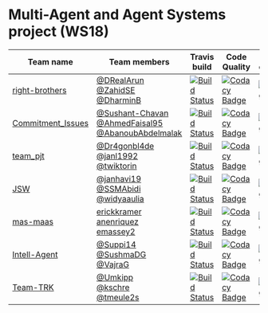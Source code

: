 # Multi-Agent and Agent Systems project (WS18)

| Team name | Team members | Travis build | Code Quality | Code coverage |
| ----------| -------------| ------------ | ------------ | ------------- |
|[right-brothers](https://github.com/HBRS-MAAS/ws18-project-right-brothers) | [@DRealArun](https://github.com/DRealArun/)<br> [@ZahidSE](https://github.com/ZahidSE/) <br> [@DharminB](https://github.com/DharminB/) | [![Build Status](https://travis-ci.org/HBRS-MAAS/ws18-project-right-brothers.svg?branch=master)](https://travis-ci.org/HBRS-MAAS/ws18-project-right-brothers) | [![Codacy Badge](https://api.codacy.com/project/badge/Grade/f65d632f35334321a8ee3a5feaf6a26c)](https://www.codacy.com/app/DRealArun/ws18-project-right-brothers?utm_source=github.com&amp;utm_medium=referral&amp;utm_content=HBRS-MAAS/ws18-project-right-brothers&amp;utm_campaign=Badge_Grade) | [![Coverage Status](https://coveralls.io/repos/github/HBRS-MAAS/ws18-project-right-brothers/badge.svg?branch=master)](https://coveralls.io/github/HBRS-MAAS/ws18-project-right-brothers?branch=master) |
|[Commitment_Issues](https://github.com/HBRS-MAAS/ws18-project-commitment_issues) | [@Sushant-Chavan](https://github.com/Sushant-Chavan/)<br> [@AhmedFaisal95](https://github.com/AhmedFaisal95/) <br> [@AbanoubAbdelmalak](https://github.com/AbanoubAbdelmalak/) | [![Build Status](https://travis-ci.org/HBRS-MAAS/ws18-project-commitment_issues.svg?branch=master)](https://travis-ci.org/HBRS-MAAS/ws18-project-commitment_issues) | [![Codacy Badge](https://api.codacy.com/project/badge/Grade/4630c54112f344a0b96ec62ef3ed8f4d)](https://app.codacy.com/app/Sushant-Chavan/ws18-project-commitment_issues?utm_source=github.com&utm_medium=referral&utm_content=HBRS-MAAS/ws18-project-commitment_issues&utm_campaign=Badge_Grade_Dashboard) | [![Coverage Status](https://coveralls.io/repos/github/HBRS-MAAS/ws18-project-commitment_issues/badge.svg?branch=master)](https://coveralls.io/github/HBRS-MAAS/ws18-project-commitment_issues?branch=master) |
|[team_pjt](https://github.com/HBRS-MAAS/ws18-project-team_pjt) | [@Dr4gonbl4de](https://github.com/username/)<br> [@janl1992](https://github.com/janl1992/) <br> [@twiktorin](https://github.com/twiktorin/) | [![Build Status](https://travis-ci.org/HBRS-MAAS/ws18-project-team_pjt.svg?branch=master)](https://travis-ci.org/HBRS-MAAS/ws18-project-team_pjt) | [![Codacy Badge](https://api.codacy.com/project/badge/Grade/29f3800b2a30446a99b765b4984930d5)](https://www.codacy.com/app/pascalmaczey/ws18-project-team_pjt?utm_source=github.com&amp;utm_medium=referral&amp;utm_content=HBRS-MAAS/ws18-project-team_pjt&amp;utm_campaign=Badge_Grade) | [![Coverage Status](https://coveralls.io/repos/github/HBRS-MAAS/ws18-project-team_pjt/badge.svg?branch=master)](https://coveralls.io/github/HBRS-MAAS/ws18-project-team_pjt?branch=master) |
|[JSW](https://github.com/HBRS-MAAS/ws18-project-jsw) | [@janhavi19](https://github.com/janhavi19/)<br> [@SSMAbidi](https://github.com/ssmabidi/) <br> [@widyaaulia](https://github.com/widyaaulia/) | [![Build Status](https://travis-ci.org/HBRS-MAAS/ws18-project-jsw.svg?branch=master)](https://travis-ci.org/HBRS-MAAS/ws18-project-jsw) | [![Codacy Badge](https://api.codacy.com/project/badge/Grade/f30dbe2a3b6643d383ffa340370fe071)](https://www.codacy.com/app/ssmabidi/ws18-project-jsw?utm_source=github.com&amp;utm_medium=referral&amp;utm_content=HBRS-MAAS/ws18-project-jsw&amp;utm_campaign=Badge_Grade) | [![Coverage Status](https://coveralls.io/repos/github/HBRS-MAAS/ws18-project-jsw/badge.svg?branch=master)](https://coveralls.io/github/HBRS-MAAS/ws18-project-jsw?branch=master) |
|[mas-maas](https://github.com/HBRS-MAAS/ws18-project-mas_maas) | [erickkramer](https://github.com/erickkramer)<br> [anenriquez](https://github.com/anenriquez) <br> [emassey2](https://github.com/emassey2) | [![Build Status](https://travis-ci.org/HBRS-MAAS/ws18-project-mas_maas.svg?branch=master)](https://travis-ci.org/HBRS-MAAS/ws18-project-mas_maas) | [![Codacy Badge](https://api.codacy.com/project/badge/Grade/1dc6be5861c74cdf92f44356da3b9ff6)](https://app.codacy.com/app/anenriquez/ws18-project-mas_maas?utm_source=github.com&utm_medium=referral&utm_content=HBRS-MAAS/ws18-project-mas_maas&utm_campaign=Badge_Grade_Dashboard)| [![Coverage Status](https://coveralls.io/repos/github/HBRS-MAAS/ws18-project-mas_maas/badge.svg?branch=master)](https://coveralls.io/github/HBRS-MAAS/ws18-project-mas_maas?branch=master) |
|[Intell-Agent](https://github.com/HBRS-MAAS/ws18-project-intell-agent) | [@Suppi14](https://github.com/Suppi14)<br> [@SushmaDG](https://github.com/SushmaDG/) <br> [@VajraG](http://github.com/vajrag/) | [![Build Status](https://travis-ci.org/HBRS-MAAS/ws18-project-intell-agent.svg?branch=master)](https://travis-ci.org/HBRS-MAAS/ws18-project-intell-agent)| [![Codacy Badge](https://api.codacy.com/project/badge/Grade/0951e6807c584f778dfa823cf299474d)](https://www.codacy.com/app/vajrag/ws18-project-intell-agent?utm_source=github.com&amp;utm_medium=referral&amp;utm_content=HBRS-MAAS/ws18-project-intell-agent&amp;utm_campaign=Badge_Grade)| [![Coverage Status](https://coveralls.io/repos/github/HBRS-MAAS/ws18-project-intell-agent/badge.svg?branch=master)](https://coveralls.io/github/HBRS-MAAS/ws18-project-intell-agent?branch=master)|
|[Team-TRK](https://github.com/HBRS-MAAS/ws18-project-team-trk) | [@Umkipp](https://github.com/Umkipp)<br> [@kschre](https://github.com/kschre) <br> [@tmeule2s](https://github.com/tmeule2s) | [![Build Status](https://travis-ci.org/HBRS-MAAS/ws18-project-team-trk.svg?branch=master)](https://travis-ci.org/HBRS-MAAS/ws18-project-team-trk) | [![Codacy Badge](https://api.codacy.com/project/badge/Grade/6b65a987014c498da2df253ff30a0d4a)](https://app.codacy.com/app/tmeule2s/ws18-project-team-trk?utm_source=github.com&utm_medium=referral&utm_content=HBRS-MAAS/ws18-project-team-trk&utm_campaign=Badge_Grade_Dashboard) | [![Coverage Status](https://coveralls.io/repos/github/HBRS-MAAS/ws18-project-team-trk/badge.svg?branch=master)](https://coveralls.io/github/HBRS-MAAS/ws18-project-team-trk?branch=master) |
